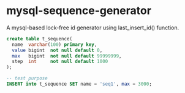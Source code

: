 # mysql-sequence-generator
A mysql-based lock-free id generator using last_insert_id() function.

```sql
create table t_sequence(
  name  varchar(100) primary key,
  value bigint  not null default 0,
  max   bigint  not null default 99999999,
  step  int     not null default 1000
);

-- test purpose
INSERT into t_sequence SET name = 'seq1', max = 3000;
```